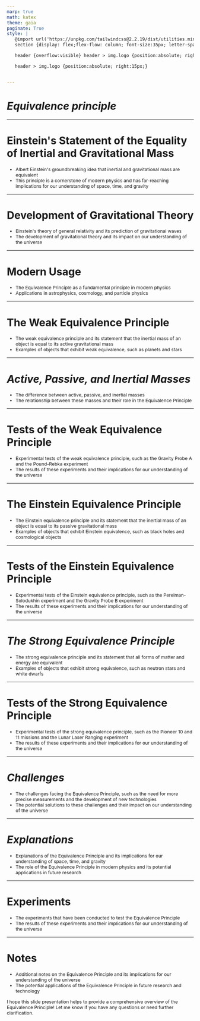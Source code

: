 ```yaml
---
marp: true
math: katex
theme: gaia
paginate: True
style: |
   @import url('https://unpkg.com/tailwindcss@2.2.19/dist/utilities.min.css');
   section {display: flex;flex-flow: column; font-size:35px; letter-spacing:1.4px;}

   header {overflow:visible} header > img.logo {position:absolute; right:15px;}

   header > img.logo {position:absolute; right:15px;}


---
```

<!-- backgroundImage: url('backgrounds/wwwatercolor (5).png') -->
<!-- _class: lead -->

 # _Equivalence principle_

---
<style scoped>p,li {font-size:0.92em}</style>

 # Einstein's Statement of the Equality of Inertial and Gravitational Mass
- Albert Einstein's groundbreaking idea that inertial and gravitational mass are equivalent
- This principle is a cornerstone of modern physics and has far-reaching implications for our understanding of space, time, and gravity


---
<style scoped>p,li {font-size:0.92em}</style>

 # Development of Gravitational Theory

- Einstein's theory of general relativity and its prediction of gravitational waves
- The development of gravitational theory and its impact on our understanding of the universe

---
<style scoped>p,li {font-size:0.92em}</style>

 # Modern Usage

- The Equivalence Principle as a fundamental principle in modern physics
- Applications in astrophysics, cosmology, and particle physics

---
<style scoped>p,li {font-size:0.92em}</style>

 # **The Weak Equivalence Principle**
- The weak equivalence principle and its statement that the inertial mass of an object is equal to its active gravitational mass
- Examples of objects that exhibit weak equivalence, such as planets and stars


---
<style scoped>p,li {font-size:0.92em}</style>

 # _Active, Passive, and Inertial Masses_
- The difference between active, passive, and inertial masses
- The relationship between these masses and their role in the Equivalence Principle


---
<style scoped>p,li {font-size:0.92em}</style>

 # Tests of the Weak Equivalence Principle

- Experimental tests of the weak equivalence principle, such as the Gravity Probe A and the Pound-Rebka experiment
- The results of these experiments and their implications for our understanding of the universe

---
<style scoped>p,li {font-size:0.92em}</style>

 # The Einstein Equivalence Principle
- The Einstein equivalence principle and its statement that the inertial mass of an object is equal to its passive gravitational mass
- Examples of objects that exhibit Einstein equivalence, such as black holes and cosmological objects


---
<style scoped>p,li {font-size:0.92em}</style>

 # Tests of the Einstein Equivalence Principle
- Experimental tests of the Einstein equivalence principle, such as the Perelman-Solodukhin experiment and the Gravity Probe B experiment
- The results of these experiments and their implications for our understanding of the universe


---
<style scoped>p,li {font-size:0.92em}</style>

 # _The Strong Equivalence Principle_

- The strong equivalence principle and its statement that all forms of matter and energy are equivalent
- Examples of objects that exhibit strong equivalence, such as neutron stars and white dwarfs

---
<style scoped>p,li {font-size:0.92em}</style>

 # Tests of the Strong Equivalence Principle
- Experimental tests of the strong equivalence principle, such as the Pioneer 10 and 11 missions and the Lunar Laser Ranging experiment
- The results of these experiments and their implications for our understanding of the universe


---
<style scoped>p,li {font-size:0.92em}</style>

 # _Challenges_

- The challenges facing the Equivalence Principle, such as the need for more precise measurements and the development of new technologies
- The potential solutions to these challenges and their impact on our understanding of the universe

---
<style scoped>p,li {font-size:0.92em}</style>

 # _Explanations_

- Explanations of the Equivalence Principle and its implications for our understanding of space, time, and gravity
- The role of the Equivalence Principle in modern physics and its potential applications in future research

---
<style scoped>p,li {font-size:0.92em}</style>

 # **Experiments**
- The experiments that have been conducted to test the Equivalence Principle
- The results of these experiments and their implications for our understanding of the universe


---
<style scoped>p,li {font-size:0.88em}</style>

 # Notes
- Additional notes on the Equivalence Principle and its implications for our understanding of the universe
- The potential applications of the Equivalence Principle in future research and technology

I hope this slide presentation helps to provide a comprehensive overview of the Equivalence Principle! Let me know if you have any questions or need further clarification.
